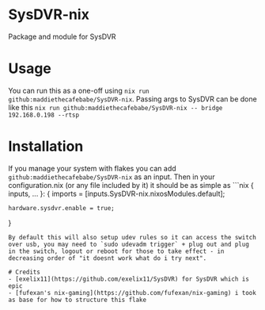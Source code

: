 # SysDVR-nix

Package and module for SysDVR

# Usage

You can run this as a one-off using `nix run github:maddiethecafebabe/SysDVR-nix`. Passing args to SysDVR can be done like this `nix run github:maddiethecafebabe/SysDVR-nix -- bridge 192.168.0.198 --rtsp`

# Installation

If you manage your system with flakes you can add `github:maddiethecafebabe/SysDVR-nix` as an input. Then in your configuration.nix (or any file included by it) it should be as simple as ```nix
{ inputs, ... }: 
{
    imports = [inputs.SysDVR-nix.nixosModules.default];

    hardware.sysdvr.enable = true;
}
```
By default this will also setup udev rules so it can access the switch over usb, you may need to `sudo udevadm trigger` + plug out and plug in the switch, logout or reboot for those to take effect - in decreasing order of "it doesnt work what do i try next".

# Credits
- [exelix11](https://github.com/exelix11/SysDVR) for SysDVR which is epic
- [fufexan's nix-gaming](https://github.com/fufexan/nix-gaming) i took as base for how to structure this flake
